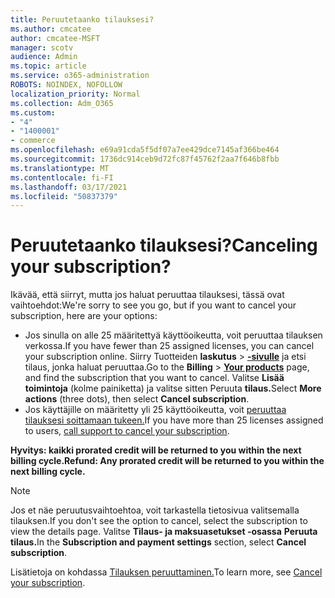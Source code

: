 ```yaml
---
title: Peruutetaanko tilauksesi?
ms.author: cmcatee
author: cmcatee-MSFT
manager: scotv
audience: Admin
ms.topic: article
ms.service: o365-administration
ROBOTS: NOINDEX, NOFOLLOW
localization_priority: Normal
ms.collection: Adm_O365
ms.custom:
- "4"
- "1400001"
- commerce
ms.openlocfilehash: e69a91cda5f5df07a7ee429dce7145af366be464
ms.sourcegitcommit: 1736dc914ceb9d72fc87f45762f2aa7f646b8fbb
ms.translationtype: MT
ms.contentlocale: fi-FI
ms.lasthandoff: 03/17/2021
ms.locfileid: "50837379"
---
```

# <a name="canceling-your-subscription"></a><span data-ttu-id="ba140-102">Peruutetaanko tilauksesi?</span><span class="sxs-lookup"><span data-stu-id="ba140-102">Canceling your subscription?</span></span>

<span data-ttu-id="ba140-103">Ikävää, että siirryt, mutta jos haluat peruuttaa tilauksesi, tässä ovat vaihtoehdot:</span><span class="sxs-lookup"><span data-stu-id="ba140-103">We're sorry to see you go, but if you want to cancel your subscription, here are your options:</span></span>
  
- <span data-ttu-id="ba140-104">Jos sinulla on alle 25 määritettyä käyttöoikeutta, voit peruuttaa tilauksen verkossa.</span><span class="sxs-lookup"><span data-stu-id="ba140-104">If you have fewer than 25 assigned licenses, you can cancel your subscription online.</span></span> <span data-ttu-id="ba140-105">Siirry Tuotteiden **laskutus** \> **[-sivulle](https://go.microsoft.com/fwlink/p/?linkid=842054)** ja etsi tilaus, jonka haluat peruuttaa.</span><span class="sxs-lookup"><span data-stu-id="ba140-105">Go to the **Billing** \> **[Your products](https://go.microsoft.com/fwlink/p/?linkid=842054)** page, and find the subscription that you want to cancel.</span></span> <span data-ttu-id="ba140-106">Valitse **Lisää toimintoja** (kolme painiketta) ja valitse sitten Peruuta **tilaus.**</span><span class="sxs-lookup"><span data-stu-id="ba140-106">Select **More actions** (three dots), then select **Cancel subscription**.</span></span>
- <span data-ttu-id="ba140-107">Jos käyttäjille on määritetty yli 25 käyttöoikeutta, voit [peruuttaa tilauksesi soittamaan tukeen.](https://docs.microsoft.com/microsoft-365/admin/contact-support-for-business-products?view=o365-worldwide)</span><span class="sxs-lookup"><span data-stu-id="ba140-107">If you have more than 25 licenses assigned to users, [call support to cancel your subscription](https://docs.microsoft.com/microsoft-365/admin/contact-support-for-business-products?view=o365-worldwide).</span></span>
  
<span data-ttu-id="ba140-108">**Hyvitys: kaikki prorated credit will be returned to you within the next billing cycle.**</span><span class="sxs-lookup"><span data-stu-id="ba140-108">**Refund: Any prorated credit will be returned to you within the next billing cycle.**</span></span>

> [!NOTE]
> <span data-ttu-id="ba140-109">Jos et näe peruutusvaihtoehtoa, voit tarkastella tietosivua valitsemalla tilauksen.</span><span class="sxs-lookup"><span data-stu-id="ba140-109">If you don't see the option to cancel, select the subscription to view the details page.</span></span> <span data-ttu-id="ba140-110">Valitse **Tilaus- ja maksuasetukset -osassa** **Peruuta tilaus.**</span><span class="sxs-lookup"><span data-stu-id="ba140-110">In the **Subscription and payment settings** section, select **Cancel subscription**.</span></span>

<span data-ttu-id="ba140-111">Lisätietoja on kohdassa [Tilauksen peruuttaminen.](https://docs.microsoft.com/microsoft-365/commerce/subscriptions/cancel-your-subscription)</span><span class="sxs-lookup"><span data-stu-id="ba140-111">To learn more, see [Cancel your subscription](https://docs.microsoft.com/microsoft-365/commerce/subscriptions/cancel-your-subscription).</span></span>